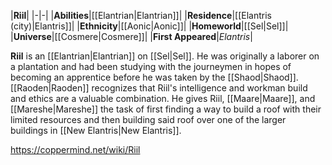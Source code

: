 |**Riil**|
|-|-|
|**Abilities**|[[Elantrian\|Elantrian]]|
|**Residence**|[[Elantris (city)\|Elantris]]|
|**Ethnicity**|[[Aonic\|Aonic]]|
|**Homeworld**|[[Sel\|Sel]]|
|**Universe**|[[Cosmere\|Cosmere]]|
|**First Appeared**|*Elantris*|

**Riil** is an [[Elantrian\|Elantrian]] on [[Sel\|Sel]]. He was originally a laborer on a plantation and had been studying with the journeymen in hopes of becoming an apprentice before he was taken by the [[Shaod\|Shaod]].
[[Raoden\|Raoden]] recognizes that Riil's intelligence and workman build and ethics are a valuable combination. He gives Riil, [[Maare\|Maare]], and [[Mareshe\|Mareshe]] the task of first finding a way to build a roof with their limited resources and then building said roof over one of the larger buildings in [[New Elantris\|New Elantris]].



https://coppermind.net/wiki/Riil